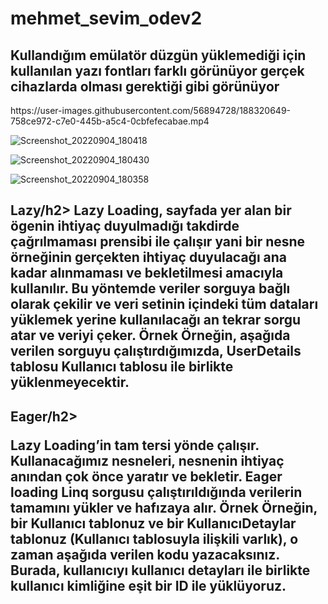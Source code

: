 # mehmet_sevim_odev2
<h2>Kullandığım emülatör düzgün yüklemediği için kullanılan yazı fontları farklı görünüyor gerçek cihazlarda olması gerektiği gibi görünüyor</h2>
https://user-images.githubusercontent.com/56894728/188320649-758ce972-c7e0-445b-a5c4-0cbfefecabae.mp4

![Screenshot_20220904_180418](https://user-images.githubusercontent.com/56894728/188320233-a31c064e-3427-439d-ae43-4ed66ca32d27.png)

![Screenshot_20220904_180430](https://user-images.githubusercontent.com/56894728/188320235-31a7c8d3-4b3c-41e0-a84e-ae4919cf37ff.png)

![Screenshot_20220904_180358](https://user-images.githubusercontent.com/56894728/188320236-b4e7981a-132b-424a-b8d3-b4bee0fcf2ab.png)



<h2>Lazy/h2>
Lazy Loading, sayfada yer alan bir ögenin ihtiyaç duyulmadığı takdirde çağrılmaması prensibi ile çalışır yani bir nesne örneğinin gerçekten ihtiyaç duyulacağı ana kadar alınmaması ve bekletilmesi amacıyla kullanılır. Bu yöntemde veriler sorguya bağlı olarak çekilir ve veri setinin içindeki tüm dataları yüklemek yerine kullanılacağı an tekrar sorgu atar ve veriyi çeker. Örnek Örneğin, aşağıda verilen sorguyu çalıştırdığımızda, UserDetails tablosu Kullanıcı tablosu ile birlikte yüklenmeyecektir.

<h2>Eager/h2>

Lazy Loading’in tam tersi yönde çalışır. Kullanacağımız nesneleri, nesnenin ihtiyaç anından çok önce yaratır ve bekletir. Eager loading Linq sorgusu çalıştırıldığında verilerin tamamını yükler ve hafızaya alır. Örnek Örneğin, bir Kullanıcı tablonuz ve bir KullanıcıDetaylar tablonuz (Kullanıcı tablosuyla ilişkili varlık), o zaman aşağıda verilen kodu yazacaksınız. Burada, kullanıcıyı kullanıcı detayları ile birlikte kullanıcı kimliğine eşit bir ID ile yüklüyoruz.
